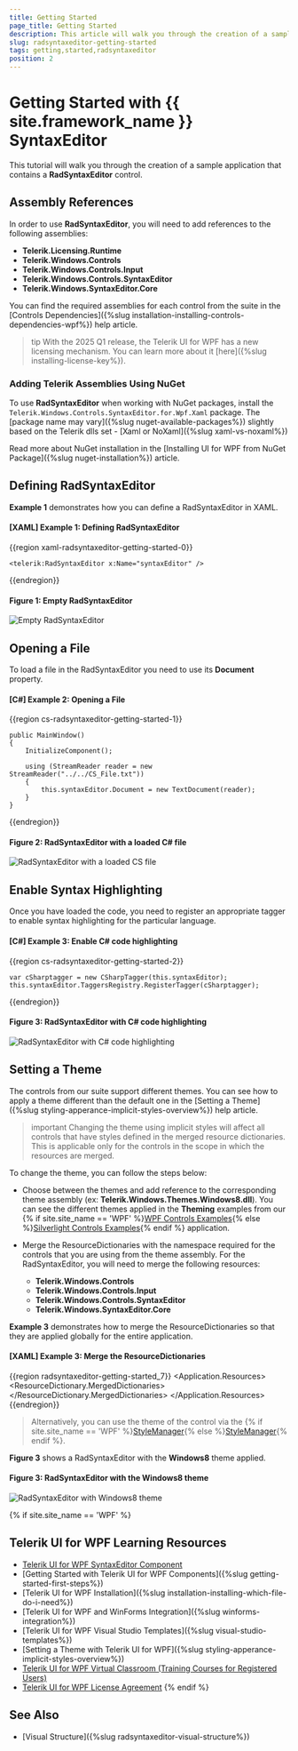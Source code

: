 ```yaml
---
title: Getting Started
page_title: Getting Started
description: This article will walk you through the creation of a sample application that contains a RadSyntaxEditor control.
slug: radsyntaxeditor-getting-started
tags: getting,started,radsyntaxeditor
position: 2
---
```


# Getting Started with {{ site.framework_name }} SyntaxEditor

This tutorial will walk you through the creation of a sample application that contains a __RadSyntaxEditor__ control.
			
## Assembly References

In order to use __RadSyntaxEditor__, you will need to add references to the following assemblies:

* __Telerik.Licensing.Runtime__
* __Telerik.Windows.Controls__
* __Telerik.Windows.Controls.Input__
* __Telerik.Windows.Controls.SyntaxEditor__
* __Telerik.Windows.SyntaxEditor.Core__

You can find the required assemblies for each control from the suite in the [Controls Dependencies]({%slug installation-installing-controls-dependencies-wpf%}) help article.

>tip With the 2025 Q1 release, the Telerik UI for WPF has a new licensing mechanism. You can learn more about it [here]({%slug installing-license-key%}).

### Adding Telerik Assemblies Using NuGet

To use __RadSyntaxEditor__ when working with NuGet packages, install the `Telerik.Windows.Controls.SyntaxEditor.for.Wpf.Xaml` package. The [package name may vary]({%slug nuget-available-packages%}) slightly based on the Telerik dlls set - [Xaml or NoXaml]({%slug xaml-vs-noxaml%})

Read more about NuGet installation in the [Installing UI for WPF from NuGet Package]({%slug nuget-installation%}) article.

## Defining RadSyntaxEditor

__Example 1__ demonstrates how you can define a RadSyntaxEditor in XAML.

#### __[XAML] Example 1: Defining RadSyntaxEditor__
{{region xaml-radsyntaxeditor-getting-started-0}}

    <telerik:RadSyntaxEditor x:Name="syntaxEditor" />
{{endregion}}

#### __Figure 1: Empty RadSyntaxEditor__
![Empty RadSyntaxEditor](images/syntaxeditor_getting-started-1.png)

## Opening a File

To load a file in the RadSyntaxEditor you need to use its **Document** property.

#### __[C#] Example 2: Opening a File__
{{region cs-radsyntaxeditor-getting-started-1}}

    public MainWindow()
    {
        InitializeComponent();

        using (StreamReader reader = new StreamReader("../../CS_File.txt"))
        {
            this.syntaxEditor.Document = new TextDocument(reader);
        }
    }
{{endregion}}

#### __Figure 2: RadSyntaxEditor with a loaded C# file__
![RadSyntaxEditor with a loaded CS file](images/syntaxeditor_getting-started-2.png)

## Enable Syntax Highlighting

Once you have loaded the code, you need to register an appropriate tagger to enable syntax highlighting for the particular language.

#### __[C#] Example 3: Enable C# code highlighting__
{{region cs-radsyntaxeditor-getting-started-2}}

    var cSharptagger = new CSharpTagger(this.syntaxEditor);
    this.syntaxEditor.TaggersRegistry.RegisterTagger(cSharptagger);
{{endregion}}

#### __Figure 3: RadSyntaxEditor with C# code highlighting__
![RadSyntaxEditor with C# code highlighting](images/syntaxeditor_getting-started-3.png)

## Setting a Theme

The controls from our suite support different themes. You can see how to apply a theme different than the default one in the [Setting a Theme]({%slug styling-apperance-implicit-styles-overview%}) help article.

>important Changing the theme using implicit styles will affect all controls that have styles defined in the merged resource dictionaries. This is applicable only for the controls in the scope in which the resources are merged. 

To change the theme, you can follow the steps below:

* Choose between the themes and add reference to the corresponding theme assembly (ex: **Telerik.Windows.Themes.Windows8.dll**). You can see the different themes applied in the **Theming** examples from our {% if site.site_name == 'WPF' %}[WPF Controls Examples](https://demos.telerik.com/wpf/){% else %}[Silverlight Controls Examples](https://demos.telerik.com/silverlight/#Slider/Theming){% endif %} application.

* Merge the ResourceDictionaries with the namespace required for the controls that you are using from the theme assembly. For the RadSyntaxEditor, you will need to merge the following resources:

	* __Telerik.Windows.Controls__
	* __Telerik.Windows.Controls.Input__
	* __Telerik.Windows.Controls.SyntaxEditor__
	* __Telerik.Windows.SyntaxEditor.Core__

__Example 3__ demonstrates how to merge the ResourceDictionaries so that they are applied globally for the entire application.

#### __[XAML] Example 3: Merge the ResourceDictionaries__  
{{region radsyntaxeditor-getting-started_7}}
	<Application.Resources>
		<ResourceDictionary>
			<ResourceDictionary.MergedDictionaries>
				<ResourceDictionary Source="/Telerik.Windows.Themes.Windows8;component/Themes/System.Windows.xaml"/>
				<ResourceDictionary Source="/Telerik.Windows.Themes.Windows8;component/Themes/Telerik.Windows.Controls.xaml"/>
				<ResourceDictionary Source="/Telerik.Windows.Themes.Windows8;component/Themes/Telerik.Windows.Controls.Input.xaml"/>
				<ResourceDictionary Source="/Telerik.Windows.Themes.Windows8;component/Themes/Telerik.Windows.Controls.SyntaxEditor.xaml"/>
			</ResourceDictionary.MergedDictionaries>
		</ResourceDictionary>
	</Application.Resources>
{{endregion}}

>Alternatively, you can use the theme of the control via the {% if site.site_name == 'WPF' %}[StyleManager](https://docs.telerik.com/devtools/wpf/styling-and-appearance/stylemanager/common-styling-apperance-setting-theme-wpf){% else %}[StyleManager](https://docs.telerik.com/devtools/silverlight/styling-and-appearance/stylemanager/common-styling-apperance-setting-theme){% endif %}.

__Figure 3__ shows a RadSyntaxEditor with the **Windows8** theme applied.

#### __Figure 3: RadSyntaxEditor with the Windows8 theme__
![RadSyntaxEditor with Windows8 theme](images/RadSyntaxEditor-setting-theme.png)

{% if site.site_name == 'WPF' %}
## Telerik UI for WPF Learning Resources

* [Telerik UI for WPF SyntaxEditor Component](https://www.telerik.com/products/wpf/syntaxeditor.aspx)
* [Getting Started with Telerik UI for WPF Components]({%slug getting-started-first-steps%})
* [Telerik UI for WPF Installation]({%slug installation-installing-which-file-do-i-need%})
* [Telerik UI for WPF and WinForms Integration]({%slug winforms-integration%})
* [Telerik UI for WPF Visual Studio Templates]({%slug visual-studio-templates%})
* [Setting a Theme with Telerik UI for WPF]({%slug styling-apperance-implicit-styles-overview%})
* [Telerik UI for WPF Virtual Classroom (Training Courses for Registered Users)](https://learn.telerik.com/learn/course/external/view/elearning/16/telerik-ui-for-wpf) 
* [Telerik UI for WPF License Agreement](https://www.telerik.com/purchase/license-agreement/wpf-dlw-s)
{% endif %}

## See Also 

* [Visual Structure]({%slug radsyntaxeditor-visual-structure%})
